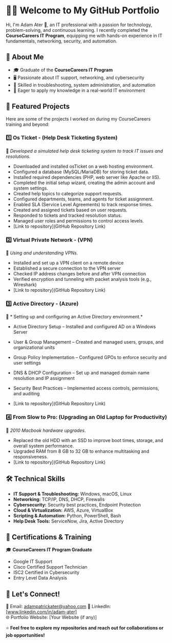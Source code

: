# 👨‍💻 Welcome to My GitHub Portfolio  

Hi, I'm Adam Ater 👋, an IT professional with a passion for technology, problem-solving, and continuous learning. I recently completed the **CourseCareers IT Program**, equipping me with hands-on experience in IT fundamentals, networking, security, and automation.  

## 🔹 About Me  
- 🎓 Graduate of the **CourseCareers IT Program**  
- 🖥️ Passionate about IT support, networking, and cybersecurity  
- 🔧 Skilled in troubleshooting, system administration, and automation  
- 🎯 Eager to apply my knowledge in a real-world IT environment  

## 📂 Featured Projects  
Here are some of the projects I worked on during my CourseCareers training and beyond:  

### 1️⃣ **Os Ticket - (Help Desk Ticketing System)**  
📌 *Developed a simulated help desk ticketing system to track IT issues and resolutions.*  
- Downloaded and installed osTicket on a web hosting environment.
- Configured a database (MySQL/MariaDB) for storing ticket data.
- Installed required dependencies (PHP, web server like Apache or IIS).
- Completed the initial setup wizard, creating the admin account and system settings.
- Created help topics to categorize support requests.
- Configured departments, teams, and agents for ticket assignment.
- Enabled SLA (Service Level Agreements) to track response times.
- Created and assigned tickets based on user requests.
- Responded to tickets and tracked resolution status.
- Managed user roles and permissions to control access levels.
- [Link to repository](GitHub Repository Link)  

### 2️⃣ **Virtual Private Network - (VPN)**  
📌 *Using and understanding VPNs.*  
- Installed and set up a VPN client on a remote device
- Established a secure connection to the VPN server
- Checked IP address changes before and after VPN connection
- Verified encryption and tunneling with packet analysis tools (e.g., Wireshark)
- [Link to repository](GitHub Repository Link)  

### 3️⃣ **Active Directory - (Azure)**  
📌 * Setting up and configuring an Active Directory environment.*  
- Active Directory Setup – Installed and configured AD on a Windows Server
- User & Group Management – Created and managed users, groups, and organizational units
- Group Policy Implementation – Configured GPOs to enforce security and user settings
- DNS & DHCP Configuration – Set up and managed domain name resolution and IP assignment
- Security Best Practices – Implemented access controls, permissions, and auditing

- [Link to repository](GitHub Repository Link)  

### 4️⃣ **From Slow to Pro: (Upgrading an Old Laptop for Productivity)**  
📌 *2010 Macbook hardware upgrades.*  
- Replaced the old HDD with an SSD to improve boot times, storage, and overall system performance.
- Upgraded RAM from 8 GB to 32 GB to enhance multitasking and responsiveness.
- [Link to repository](GitHub Repository Link)  

## 🛠️ Technical Skills  
- **IT Support & Troubleshooting:** Windows, macOS, Linux  
- **Networking:** TCP/IP, DNS, DHCP, Firewalls  
- **Cybersecurity:** Security best practices, Endpoint Protection  
- **Cloud & Virtualization:** AWS, Azure, VirtualBox  
- **Scripting & Automation:** Python, PowerShell, Bash  
- **Help Desk Tools:** ServiceNow, Jira, Active Directory  

## 📜 Certifications & Training  
🎓 **CourseCareers IT Program Graduate**  
- Google IT Support
- Cisco Certified Support Technician
- ISC2 Certified in Cybersecurity
- Entry Level Data Analysis

## 🤝 Let's Connect!  
📧 Email: adampatrickater@yahoo.com 
🔗 LinkedIn: [www.linkedin.com/in/adam-ater]  
🌐 Portfolio Website: [Your Website (if any)]  

⭐ **Feel free to explore my repositories and reach out for collaborations or job opportunities!** 

